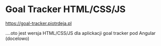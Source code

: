 # Goal Tracker HTML/CSS/JS

https://goal-tracker.piotrdeja.pl

....oto jest wersja HTML/CSS/JS dla aplickacji goal tracker pod Angular (docelowo)
